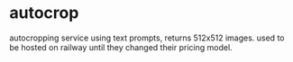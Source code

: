 # autocrop

autocropping service using text prompts, returns 512x512 images. used to be hosted on railway until they changed their pricing model.
